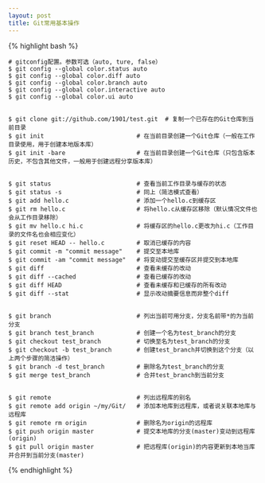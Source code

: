 ```yaml
---
layout: post
title: Git常用基本操作
---
```


{% highlight bash %}


	# gitconfig配置。参数可选（auto, ture, false）
	$ git config --global color.status auto
	$ git config --global color.diff auto
	$ git config --global color.branch auto
	$ git config --global color.interactive auto
	$ git config --global color.ui auto
	
	
	$ git clone git://github.com/1901/test.git	# 复制一个已存在的Git仓库到当前目录
	$ git init							# 在当前目录创建一个Git仓库（一般在工作目录使用，用于创建本地版本库）
	$ git init -bare					# 在当前目录创建一个Git仓库（只包含版本历史，不包含其他文件，一般用于创建远程分享版本库）
	
	
	$ git status						# 查看当前工作目录与缓存的状态
	$ git status -s						# 同上（简洁模式查看）
	$ git add hello.c					# 添加一个hello.c到缓存区				
	$ git rm hello.c					# 将hello.c从缓存区移除（默认情况文件也会从工作目录移除）
	$ git mv hello.c hi.c				# 将缓存区的hello.c更改为hi.c（工作目录的文件名也会相应变化）
	$ git reset HEAD -- hello.c			# 取消已缓存的内容
	$ git commit -m "commit message"	# 提交至本地库
	$ git commit -am "commit message"	# 将变动提交至缓存区并提交到本地库
	$ git diff							# 查看未缓存的改动
	$ git diff --cached					# 查看已缓存的改动
	$ git diff HEAD						# 查看未缓存和已缓存的所有改动
	$ git diff --stat					# 显示改动摘要信息而非整个diff
	
	
	$ git branch						# 列出当前可用分支，分支名前带*的为当前分支
	$ git branch test_branch			# 创建一个名为test_branch的分支
	$ git checkout test_branch			# 切换至名为test_branch的分支
	$ git checkout -b test_branch		# 创建test_branch并切换到这个分支（以上两个步骤的简洁操作）
	$ git branch -d test_branch			# 删除名为test_branch的分支
	$ git merge test_branch				# 合并test_branch到当前分支
	
	
	$ git remote						# 列出远程库的别名
	$ git remote add origin ~/my/Git/	# 添加本地库到远程库，或者说关联本地库与远程库
	$ git remote rm origin				# 删除名为origin的远程库
	$ git push origin master			# 提交本地库的分支(master)变动到远程库(origin)
	$ git pull origin master			# 把远程库(origin)的内容更新到本地当库并合并到当前分支(master)


{% endhighlight %}
